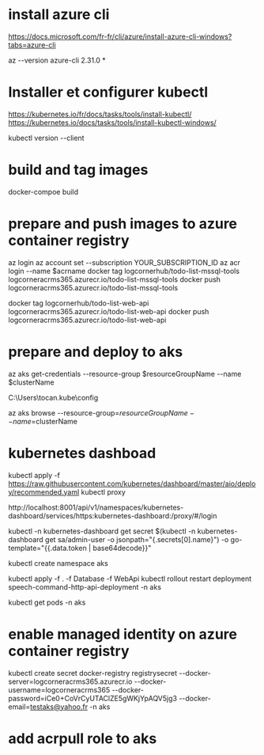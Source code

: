 # install azure cli
https://docs.microsoft.com/fr-fr/cli/azure/install-azure-cli-windows?tabs=azure-cli

az --version
azure-cli                         2.31.0 *

# Installer et configurer kubectl

https://kubernetes.io/fr/docs/tasks/tools/install-kubectl/
https://kubernetes.io/docs/tasks/tools/install-kubectl-windows/

kubectl version --client

# build and tag images 
docker-compoe build 

# prepare and push images to azure container registry
az login
az account set --subscription YOUR_SUBSCRIPTION_ID
az acr login --name $acrname
docker tag logcornerhub/todo-list-mssql-tools  logcorneracrms365.azurecr.io/todo-list-mssql-tools
docker push logcorneracrms365.azurecr.io/todo-list-mssql-tools

docker tag logcornerhub/todo-list-web-api   logcorneracrms365.azurecr.io/todo-list-web-api
docker push logcorneracrms365.azurecr.io/todo-list-web-api

# prepare and deploy to aks

az aks get-credentials --resource-group $resourceGroupName --name $clusterName

C:\Users\tocan\.kube\config

az aks browse --resource-group=$resourceGroupName --name=$clusterName

# kubernetes dashboad
kubectl apply -f https://raw.githubusercontent.com/kubernetes/dashboard/master/aio/deploy/recommended.yaml
kubectl proxy

http://localhost:8001/api/v1/namespaces/kubernetes-dashboard/services/https:kubernetes-dashboard:/proxy/#/login

kubectl -n kubernetes-dashboard get secret $(kubectl -n kubernetes-dashboard get sa/admin-user -o jsonpath="{.secrets[0].name}") -o go-template="{{.data.token | base64decode}}"

kubectl create namespace aks

kubectl apply -f . -f Database  -f WebApi
kubectl rollout restart deployment speech-command-http-api-deployment -n aks


kubectl get pods -n aks

# enable managed identity on azure container registry
kubectl create secret docker-registry registrysecret --docker-server=logcorneracrms365.azurecr.io --docker-username=logcorneracrms365 --docker-password=iCe0+CoVrCyUTAClZE5gWKjYpAQV5jg3 --docker-email=testaks@yahoo.fr -n aks
# add acrpull role to aks